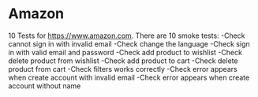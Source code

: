 # Amazon
10 Tests for https://www.amazon.com.
There are 10 smoke tests: 
-Check cannot sign in with invalid email
-Check change the language
-Check sign in with valid email and password
-Check add product to wishlist
-Check delete product from wishlist
-Check add product to cart
-Check delete product from cart
-Check filters works correctly
-Check error appears when create account with invalid email
-Check error appears when create account without name
